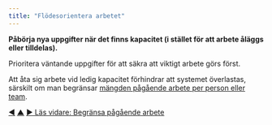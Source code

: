 ```yaml
---
title: "Flödesorientera arbetet"
---
```



<strong>Påbörja nya uppgifter när det finns kapacitet (i stället för att arbete åläggs eller tilldelas).</strong>

Prioritera väntande uppgifter för att säkra att viktigt arbete görs först.

Att åta sig arbete vid ledig kapacitet förhindrar att systemet överlastas, särskilt om man begränsar [mängden pågående arbete per person eller team](limit-work-in-progress.html).

<div class="bottom-nav">
<a href="visualize-work.html" title="Tillbaka till: Synliggör arbete">◀</a> <a href="organizing-work.html" title="Upp: Organisera arbete">▲</a> <a href="limit-work-in-progress.html" title="Läs vidare: Begränsa pågående arbete">▶ Läs vidare: Begränsa pågående arbete</a>
</div>


<script type="text/javascript">
Mousetrap.bind('g n', function() {
    window.location.href = 'limit-work-in-progress.html';
    return false;
});
</script>

